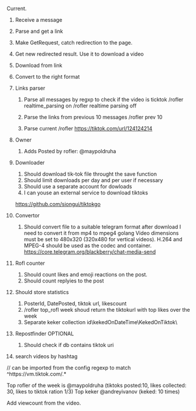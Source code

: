 Current.
1) Receive a message
2) Parse and get a link 
3) Make GetRequest, catch redirection to the page. 
4) Get new redirected result. Use it to download a video
3) Download from link
4) Convert to the right format


1) Links parser
	1) Parse all messages by regxp to check if the video is ticktok 
	/rofler realtime_parsing on
	/rofler realtime parsing off

	2) Parse the links from previous 10 messages /rofler prev 10
	3) Parse current /rofler https://tiktok.com/url/124124214

2) Owner 
	1) Adds Posted by rofler: @maypoldruha
	
3) Downloader
	1) Should download tik-tok file throught the save function
	2) Should limit downloads per day and per user if necessary
	3) Should use a separate account for dowloads
	4) I can youse an external service to download tiktoks
	
	https://github.com/siongui/tiktokgo
4) Convertor
	1) Should convert file to a suitable telegram format
		after download I need to convert it from mp4 to mpeg4 golang
		Video dimensions must be set to 480x320 (320x480 for vertical videos).
		H.264 and MPEG-4 should be used as the codec and container.
		https://core.telegram.org/blackberry/chat-media-send

5) Rofl counter
	1) Should count likes and emoji reactions on the post.
	2) Should count replyies to the post
		
6) Should store statistics
	1) PosterId, DatePosted, tiktok url, likescount
	2) /rofler top_rofl week shoud return the tiktokurl with top likes over the week
	3) Separate keker collection id\kekedOnDateTime\KekedOnTiktok\
	
7) Repostfinder OPTIONAL
	1) Should check if db contains tiktok uri

8) search videos by hashtag

// can be imported from the config
regexp to match ^https:\/\/vm\.tiktok\.com\/.*


Top rofler of the week is @maypoldruha (tiktoks posted:10, likes collected: 30, likes to tiktok ration 1/3)
Top keker @andreyivanov (keked: 10 times)

Add viewcount from the video.
